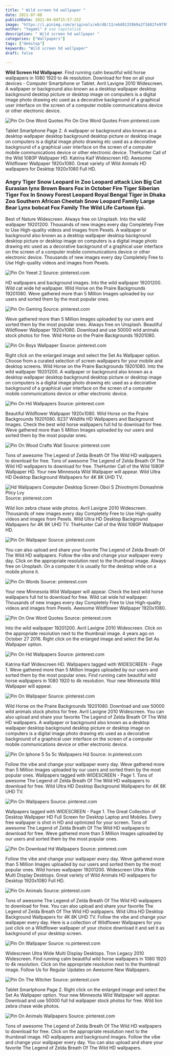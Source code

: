 ```yaml
---
title: " Wild screen hd wallpaper "
date: 2021-07-08
publishDate: 2021-04-04T15:57:25Z
image: "https://i.pinimg.com/originals/e6/d0/13/e6d01339b9a2f1682fe9795c0dabb2d0.jpg"
author: "Yagami" # use capitalize
description: " Wild screen hd wallpaper "
categories: ["Wallpapers"]
tags: ["dekstop"]
keywords: "Wild screen hd wallpaper"
draft: false

---
```



**Wild Screen Hd Wallpaper**. Find running calm beautiful wild horse wallpapers in 1080 1920 to 4k resolution. Download for free on all your devices - Computer Smartphone or Tablet. Avril Lavigne 2010 Widescreen. A wallpaper or background also known as a desktop wallpaper desktop background desktop picture or desktop image on computers is a digital image photo drawing etc used as a decorative background of a graphical user interface on the screen of a computer mobile communications device or other electronic device.

![Pin On One Word Quotes](https://i.pinimg.com/originals/80/18/c2/8018c2f76626ca1852b48aca952afd24.jpg "Pin On One Word Quotes")
Pin On One Word Quotes From pinterest.com


Tablet Smartphone Page 2. A wallpaper or background also known as a desktop wallpaper desktop background desktop picture or desktop image on computers is a digital image photo drawing etc used as a decorative background of a graphical user interface on the screen of a computer mobile communications device or other electronic device. TheHunter Call of the Wild 1080P Wallpaper HD. Katrina Kaif Widescreen HD. Awesome Wildflower Wallpaper 1920x1080. Great variety of Wild Animals HD wallpapers for Desktop 1920x1080 Full HD.

### Angry Tiger Snow Leopard in Zoo Leopard attack Lion Big Cat Eurasian lynx Brown Bears Fox in October Fire Tiger Siberian Tiger Fox In Snowy Forest Leopard Royal Bengal Tiger in Dhaka Zoo Southern African Cheetah Snow Leopard Family Large Bear Lynx bobcat Fox Family The Wild Life Cartoon Epi.

Best of Nature Widescreen. Always free on Unsplash. Into the wild wallpaper 19201200. Thousands of new images every day Completely Free to Use High-quality videos and images from Pexels. A wallpaper or background also known as a desktop wallpaper desktop background desktop picture or desktop image on computers is a digital image photo drawing etc used as a decorative background of a graphical user interface on the screen of a computer mobile communications device or other electronic device. Thousands of new images every day Completely Free to Use High-quality videos and images from Pexels.


![Pin On Yeeet 2](https://i.pinimg.com/originals/a0/ce/b3/a0ceb30644478510aa0dfe26708ef966.jpg "Pin On Yeeet 2")
Source: pinterest.com

HD wallpapers and background images. Into the wild wallpaper 19201200. Wild cat wide hd wallpaper. Wild Horse on the Praire Backgrounds 19201080. Weve gathered more than 5 Million Images uploaded by our users and sorted them by the most popular ones.

![Pin On Gaming](https://i.pinimg.com/originals/21/8c/b2/218cb2012911b95a384cdbd3f09b539c.jpg "Pin On Gaming")
Source: pinterest.com

Weve gathered more than 5 Million Images uploaded by our users and sorted them by the most popular ones. Always free on Unsplash. Beautiful Wildflower Wallpaper 1920x1080. Download and use 50000 wild animals stock photos for free. Wild Horse on the Praire Backgrounds 19201080.

![Pin On Boys Wallpaper](https://i.pinimg.com/originals/4e/3f/66/4e3f66dad141aaa31c4d61f8b11c1e5f.jpg "Pin On Boys Wallpaper")
Source: pinterest.com

Right click on the enlarged image and select the Set As Wallpaper option. Choose from a curated selection of screen wallpapers for your mobile and desktop screens. Wild Horse on the Praire Backgrounds 19201080. Into the wild wallpaper 19201200. A wallpaper or background also known as a desktop wallpaper desktop background desktop picture or desktop image on computers is a digital image photo drawing etc used as a decorative background of a graphical user interface on the screen of a computer mobile communications device or other electronic device.

![Pin On Hd Wallpapers](https://i.pinimg.com/originals/aa/a9/68/aaa9683d27aa790196980b202a04522e.jpg "Pin On Hd Wallpapers")
Source: pinterest.com

Beautiful Wildflower Wallpaper 1920x1080. Wild Horse on the Praire Backgrounds 19201080. 8237 Wildlife HD Wallpapers and Background Images. Check the best wild horse wallpapers full hd to download for free. Weve gathered more than 5 Million Images uploaded by our users and sorted them by the most popular ones.

![Pin On Wood Crafts Wall](https://i.pinimg.com/originals/d2/10/60/d21060ee7647e0989a9e6ff9e5feb61b.png "Pin On Wood Crafts Wall")
Source: pinterest.com

Tons of awesome The Legend of Zelda Breath Of The Wild HD wallpapers to download for free. Tons of awesome The Legend of Zelda Breath Of The Wild HD wallpapers to download for free. TheHunter Call of the Wild 1080P Wallpaper HD. Your new Minnesota Wild Wallpaper will appear. Wild Ultra HD Desktop Background Wallpapers for 4K 8K UHD TV.

![Hd Wallpapers Computer Desktop Screen Oboi S Zhivotnymi Domashnie Pticy Lvy](https://i.pinimg.com/originals/ad/57/53/ad57531c6c9c941136c1785ee6f01525.jpg "Hd Wallpapers Computer Desktop Screen Oboi S Zhivotnymi Domashnie Pticy Lvy")
Source: pinterest.com

Wild lion zebra chase wide photos. Avril Lavigne 2010 Widescreen. Thousands of new images every day Completely Free to Use High-quality videos and images from Pexels. Wild Ultra HD Desktop Background Wallpapers for 4K 8K UHD TV. TheHunter Call of the Wild 1080P Wallpaper HD.

![Pin On Wallpaper](https://i.pinimg.com/originals/9e/14/24/9e1424a094bc7fcfac1a9fa3a6003018.jpg "Pin On Wallpaper")
Source: pinterest.com

You can also upload and share your favorite The Legend of Zelda Breath Of The Wild HD wallpapers. Follow the vibe and change your wallpaper every day. Click on the appropriate resolution next to the thumbnail image. Always free on Unsplash. On a computer it is usually for the desktop while on a mobile phone it.

![Pin On Words](https://i.pinimg.com/originals/f0/e1/2e/f0e12e9c54a6aa9d8676e67f0ec4eb7c.jpg "Pin On Words")
Source: pinterest.com

Your new Minnesota Wild Wallpaper will appear. Check the best wild horse wallpapers full hd to download for free. Wild cat wide hd wallpaper. Thousands of new images every day Completely Free to Use High-quality videos and images from Pexels. Awesome Wildflower Wallpaper 1920x1080.

![Pin On One Word Quotes](https://i.pinimg.com/originals/80/18/c2/8018c2f76626ca1852b48aca952afd24.jpg "Pin On One Word Quotes")
Source: pinterest.com

Into the wild wallpaper 19201200. Avril Lavigne 2010 Widescreen. Click on the appropriate resolution next to the thumbnail image. 4 years ago on October 27 2016. Right click on the enlarged image and select the Set As Wallpaper option.

![Pin On Hd Wallpapers](https://i.pinimg.com/originals/34/80/3c/34803cd7c5e9c2131d9236c7ab58e64b.jpg "Pin On Hd Wallpapers")
Source: pinterest.com

Katrina Kaif Widescreen HD. Wallpapers tagged with WIDESCREEN - Page 1. Weve gathered more than 5 Million Images uploaded by our users and sorted them by the most popular ones. Find running calm beautiful wild horse wallpapers in 1080 1920 to 4k resolution. Your new Minnesota Wild Wallpaper will appear.

![Pin On Wallpaper](https://i.pinimg.com/originals/6e/bf/01/6ebf01984c17a4377d310484978742d7.jpg "Pin On Wallpaper")
Source: pinterest.com

Wild Horse on the Praire Backgrounds 19201080. Download and use 50000 wild animals stock photos for free. Avril Lavigne 2010 Widescreen. You can also upload and share your favorite The Legend of Zelda Breath Of The Wild HD wallpapers. A wallpaper or background also known as a desktop wallpaper desktop background desktop picture or desktop image on computers is a digital image photo drawing etc used as a decorative background of a graphical user interface on the screen of a computer mobile communications device or other electronic device.

![Pin On Iphone 5 5s 5c Wallpapers Hd](https://i.pinimg.com/originals/6e/57/20/6e57203608da6d067a24ead57d7f712c.jpg "Pin On Iphone 5 5s 5c Wallpapers Hd")
Source: in.pinterest.com

Follow the vibe and change your wallpaper every day. Weve gathered more than 5 Million Images uploaded by our users and sorted them by the most popular ones. Wallpapers tagged with WIDESCREEN - Page 1. Tons of awesome The Legend of Zelda Breath Of The Wild HD wallpapers to download for free. Wild Ultra HD Desktop Background Wallpapers for 4K 8K UHD TV.

![Pin On Wallpapers](https://i.pinimg.com/originals/7b/70/fc/7b70fc1679786c33f11d9998296e949b.jpg "Pin On Wallpapers")
Source: pinterest.com

Wallpapers tagged with WIDESCREEN - Page 1. The Great Collection of Desktop Wallpaper HD Full Screen for Desktop Laptop and Mobiles. Every free wallpaper is shot in HD and optimized for your screen. Tons of awesome The Legend of Zelda Breath Of The Wild HD wallpapers to download for free. Weve gathered more than 5 Million Images uploaded by our users and sorted them by the most popular ones.

![Pin On Download Hd Wallpapers](https://i.pinimg.com/originals/bc/c8/da/bcc8da745da66940b8471f7a0c7f5d3e.jpg "Pin On Download Hd Wallpapers")
Source: pinterest.com

Follow the vibe and change your wallpaper every day. Weve gathered more than 5 Million Images uploaded by our users and sorted them by the most popular ones. Wild horses wallpaper 19201200. Widescreen Ultra Wide Multi Display Desktops. Great variety of Wild Animals HD wallpapers for Desktop 1920x1080 Full HD.

![Pin On Animals](https://i.pinimg.com/originals/b2/fa/83/b2fa834f0870b2ddd913754b9dd33912.jpg "Pin On Animals")
Source: pinterest.com

Tons of awesome The Legend of Zelda Breath Of The Wild HD wallpapers to download for free. You can also upload and share your favorite The Legend of Zelda Breath Of The Wild HD wallpapers. Wild Ultra HD Desktop Background Wallpapers for 4K 8K UHD TV. Follow the vibe and change your wallpaper every day. Here is a collection of Wildflower Wallpapers for you just click on a Wildflower wallpaper of your choice download it and set it as background of your desktop screen.

![Pin On Wallpaper](https://i.pinimg.com/originals/7b/f1/83/7bf183aa4c49506367a4197f6e3d01de.jpg "Pin On Wallpaper")
Source: ro.pinterest.com

Widescreen Ultra Wide Multi Display Desktops. Tron Legacy 2010 Widescreen. Find running calm beautiful wild horse wallpapers in 1080 1920 to 4k resolution. Click on the appropriate resolution next to the thumbnail image. Follow Us for Regular Updates on Awesome New Wallpapers.

![Pin On The Witcher](https://i.pinimg.com/originals/72/0d/42/720d42c560d29436f0c603694dee8b36.jpg "Pin On The Witcher")
Source: pinterest.com

Tablet Smartphone Page 2. Right click on the enlarged image and select the Set As Wallpaper option. Your new Minnesota Wild Wallpaper will appear. Download and use 50000 full hd wallpaper stock photos for free. Wild lion zebra chase wide photos.

![Pin On Animals Wallpapers](https://i.pinimg.com/originals/e6/d0/13/e6d01339b9a2f1682fe9795c0dabb2d0.jpg "Pin On Animals Wallpapers")
Source: pinterest.com

Tons of awesome The Legend of Zelda Breath Of The Wild HD wallpapers to download for free. Click on the appropriate resolution next to the thumbnail image. HD wallpapers and background images. Follow the vibe and change your wallpaper every day. You can also upload and share your favorite The Legend of Zelda Breath Of The Wild HD wallpapers.

